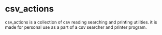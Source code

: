 # csv_actions
csv_actions is a collection of csv reading searching and printing utilities. it is made for personal use as a part of a csv searcher and printer program.
